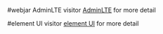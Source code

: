 #webjar AdminLTE
visitor [AdminLTE](http://cdn.jsdelivr.net/webjars/org.webjars/AdminLTE/2.3.8/index.2html) for more detail

#element UI
visitor [element UI](http://element-cn.eleme.io/1.4/#/zh-CN/component/form) for more detail